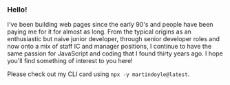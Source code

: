 ### Hello!

I've been building web pages since the early 90's and people have been paying me for it for almost as long. From the typical origins as an enthusiastic but naive junior developer, through senior developer roles and now onto a mix of staff IC and manager positions, I continue to have the same passion for JavaScript and coding that I found thirty years ago. I hope you'll find something of interest to you here!

Please check out my CLI card using `npx -y martindoyle@latest`.
